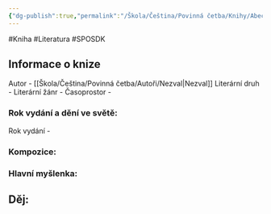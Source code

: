 ```yaml
---
{"dg-publish":true,"permalink":"/Škola/Čeština/Povinná četba/Knihy/Abeceda/","created":"2024-03-18T20:55:34.799+01:00","updated":"2024-03-13T18:28:11.211+01:00"}
---
```


#Kniha #Literatura #SPOSDK
## Informace o knize
Autor - [[Škola/Čeština/Povinná četba/Autoři/Nezval\|Nezval]]
Literární druh - 
Literární žánr - 
Časoprostor -
### Rok vydání a dění ve světě:
Rok vydání -
### Kompozice: 

### Hlavní myšlenka:

## Děj: